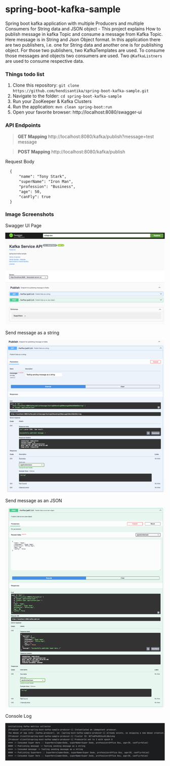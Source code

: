 # spring-boot-kafka-sample

Spring boot kafka application with multiple Producers and multiple Consumers for String data and JSON object - This
project explains How to publish message in kafka Topic and consume a message from Kafka Topic. Here message is in String
and Json Object format.
In this application there are two publishers, i.e. one for String data and another one is for publishing object. For
those two publishers, two KafkaTemplates are used.
To consume those messages and objects two consumers are used. Two `@KafkaListners` are used to consume respective data.
### Things todo list

1. Clone this repository: `git clone https://github.com/hendisantika/spring-boot-kafka-sample.git`
2. Navigate to the folder: `cd spring-boot-kafka-sample`
3. Run your ZooKeeper & Kafka Clusters
4. Run the application: `mvn clean spring-boot:run`
5. Open your favorite browser: http://localhost:8080/swagger-ui

### API Endpoints

> **GET Mapping** http://localhost:8080/kafka/publish?message=test message

> **POST Mapping** http://localhost:8080/kafka/publish

Request Body

  ```
    {
        "name": "Tony Stark",
        "superName": "Iron Man",
        "profession": "Business",
        "age": 50,
        "canFly": true
    }
  ```

### Image Screenshots

Swagger UI Page

![Swagger UI Page](img/Swagger-UI.png "Swagger UI Page")

Send message as a string

![Send message as a string](img/string.png "Send message as a string")

Send message as an JSON

![Send message as an JSON](img/json.png "Send message as an JSON")

Console Log

![Console Log](img/console.png "Console Log")
